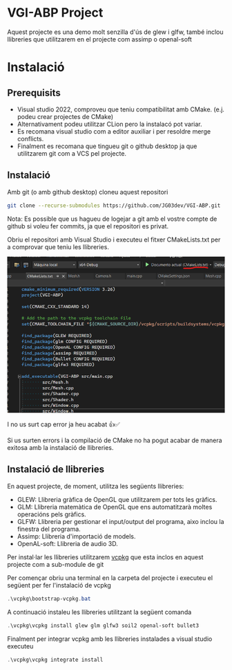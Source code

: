 # VGI-ABP Project

Aquest projecte es una demo molt senzilla d'ús de glew i glfw, també inclou llibreries que utilitzarem en el projecte com assimp o openal-soft

# Instalació
 ## Prerequisits
 - Visual studio 2022, comproveu que teniu compatibilitat amb CMake. (e.j. podeu crear projectes de CMake)
 - Alternativament podeu utilitzar CLion pero la instalacó pot variar.
 - Es recomana visual studio com a editor auxiliar i per resoldre merge conflicts.
 - Finalment es recomana que tingueu git o github desktop ja que utilitzarem git com a VCS pel projecte.

## Instalació

Amb git (o amb github desktop) cloneu aquest repositori
```sh
git clone --recurse-submodules https://github.com/JG03dev/VGI-ABP.git
```

Nota: Es possible que us hagueu de logejar a git amb el vostre compte de github si voleu fer commits, ja que el repositori es privat.

Obriu el repositori amb Visual Studio i executeu el fitxer CMakeLists.txt per a comprovar que teniu les llibreries.

![Comproveu que en l'execució teniu ficat el CMakeLists.txt](Assets/ReadMe/RunCMake.png)

I no us surt cap error ja heu acabat 👍✅

Si us surten errors i la compilació de CMake no ha pogut acabar de manera exitosa amb la instalació de llibreries.

## Instalació de llibreries

En aquest projecte, de moment, utilitza les següents llibreries:

- GLEW: Llibreria gràfica de OpenGL que utilitzarem per tots les gràfics.
- GLM: Llibreria matemàtica de OpenGL que ens automatitzarà moltes operacións pels gràfics.
- GLFW: Llibreria per gestionar el input/output del programa, aixo inclou la finestra del programa.
- Assimp: Llibreria d'importació de models.
- OpenAL-soft: Llibreria de audio 3D.

Per instal·lar les llibreries utilitzarem [vcpkg](https://github.com/microsoft/vcpkg) que esta inclos en aquest projecte com a sub-module de git

Per començar obriu una terminal en la carpeta del projecte i executeu el següent per fer l'instalació de vcpkg

```powershell
.\vcpkg\bootstrap-vcpkg.bat
```

A continuació instaleu les llibreries utilitzant la següent comanda

```powershell
.\vcpkg\vcpkg install glew glm glfw3 soil2 openal-soft bullet3
```

Finalment per integrar vcpkg amb les llibreries instalades a visual studio executeu

```powershell
.\vcpkg\vcpkg integrate install
```


